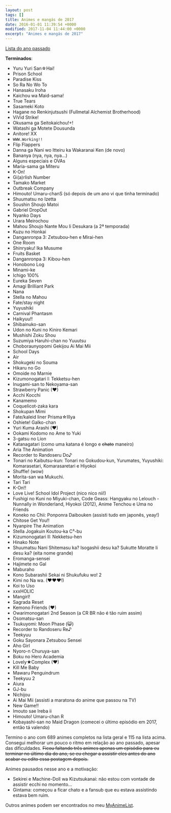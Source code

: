 ```yaml
---
layout: post
tags: []
title: Animes e mangás de 2017
date: 2016-01-01 11:39:54 +0000
modified: 2017-11-04 11:44:00 +0000
excerpt: "Animes e mangás de 2017"
---
```


[Lista do ano passado](https://qgustavor.tk/animes-e-mang%C3%A1s-de-2016/)

**Terminados**:

- Yuru Yuri San☆Hai!
- Prison School
- Paradise Kiss
- So Ra No Wo To
- Hanasaku Iroha
- Kaichou wa Maid-sama!
- True Tears
- Sasameki Koto
- Hagane no Renkinjutsushi (Fullmetal Alchemist Brotherhood)
- ViVid Strike!
- Okusama ga Seitokaichou!+!
- Watashi ga Motete Dousunda
- Anitore! XX
- `WWW.Working!!`
- Flip Flappers
- Danna ga Nani wo Itteiru ka Wakaranai Ken (de novo)
- Bananya (nya, nya, nya...)
- Alguns especiais e OVAs
- Maria-sama ga Miteru
- K-On!
- Gi(a)rlish Number
- Tamako Market
- Outbreak Company
- Himouto! Umaru-chanS (só depois de um ano vi que tinha terminado)
- Shuumatsu no Izetta
- Soushin Shoujo Matoi
- Gabriel DropOut
- Nyanko Days
- Urara Meirochou
- Mahou Shoujo Nante Mou Ii Desukara (a 2ª temporada)
- Kuzu no Honkai
- Danganronpa 3: Zetsubou-hen e Mirai-hen
- One Room
- Shinryaku! Ika Musume
- Fruits Basket
- Danganronpa 3: Kibou-hen
- Honobono Log
- Minami-ke
- Ichigo 100%
- Eureka Seven
- Amagi Brilliant Park
- Nana
- Stella no Mahou
- Fate/stay night
- Yuyushiki
- Carnival Phantasm
- Haikyuu!!
- Shibainuko-san
- Udon no Kuni no Kiniro Kemari
- Mushishi Zoku Shou
- Suzumiya Haruhi-chan no Yuuutsu
- Choboraunyopomi Gekijou Ai Mai Mii
- School Days
- Air
- Shokugeki no Souma
- Hikaru no Go
- Omoide no Marnie
- Kizumonogatari I: Tekketsu-hen
- Inugami-san to Nekoyama-san
- Strawberry Panic (♥)
- Acchi Kocchi
- Kanamemo
- Coquelicot-zaka kara
- Shokupan Mimi
- Fate/kaleid liner Prisma☆Illya
- Oshiete! Galko-chan
- Yuri Kuma Arashi (♥)
- Ookami Kodomo no Ame to Yuki
- 3-gatsu no Lion
- Katanagatari (como uma katana é longo e <strike>chato</strike> maneiro)
- Aria The Animation
- Recorder to Randoseru Do♪
- Tonari no Kaibutsu-kun: Tonari no Gokudou-kun, Yurumates, Yuyushiki: Komarasetari, Komarasaretari e Hiyokoi
- Shuffle! (wow)
- Morita-san wa Mukuchi.
- Tari Tari
- K-On!!
- Love Live! School Idol Project (nico nico nii!)
- Fushigi no Kuni no Miyuki-chan, Code Geass: Hangyaku no Lelouch - Nunnally in Wonderland, Hiyokoi (2012), Anime Tenchou e Uma no Friends
- Koneko no Chii: Ponponra Daibouken (assisti tudo em japonês, yeay!)
- Chitose Get You!!
- Nyanpire The Animation
- Stella Jogakuin Koutou-ka C³-bu
- Kizumonogatari II: Nekketsu-hen
- Hinako Note
- Shuumatsu Nani Shitemasu ka? Isogashii desu ka? Sukutte Moratte Ii desu ka? (eita nome grande)
- Eromanga-sensei
- Hajimete no Gal
- Maburaho
- Kono Subarashii Sekai ni Shukufuku wo! 2
- Kimi no Na wa. (♥♥♥!)
- Koi to Uso
- xxxHOLIC
- Mangirl!
- Sagrada Reset
- Kemono Friends (♥)
- Owarimonogatari 2nd Season (a CR BR não é tão ruim assim)
- Osomatsu-san
- Tsukuyomi: Moon Phase (😺)
- Recorder to Randoseru Re♪
- Teekyuu
- Goku Sayonara Zetsubou Sensei
- Aho Girl
- Nyoro-n Churuya-san
- Boku no Hero Academia
- Lovely★Complex (♥)
- Kill Me Baby
- Mawaru Penguindrum
- Teekyuu 2
- Aiura
- GJ-bu
- Nichijou
- Ai Mai Mii (assisti a maratona do anime que passou na TV)
- New Game!!
- Imouto sae Ireba ii
- Himouto! Umaru-chan R
- Kobayashi-san no Maid Dragon (comecei o último episódio em 2017, então tá valendo)

Termino o ano com 689 animes completos na lista geral e 115 na lista acima. Consegui melhorar um pouco o ritmo em relação ao ano passado, apesar das dificuldades. ~~Ficou faltando três animes apenas um episódio para eu terminar no último dia do ano, se eu chegar a assistir eles antes do ano acabar eu edito essa postagem depois.~~

Animes pausados nesse ano e a motivação:

- Sekirei e Machine-Doll wa Kizutsukanai: não estou com vontade de assistir ecchi no momento...
- Gintama: começou a ficar chato e a fansub que eu estava assistindo estava bem ruim.

Outros animes podem ser encontrados no meu [MyAnimeList](https://myanimelist.net/animelist/qgustavor).
